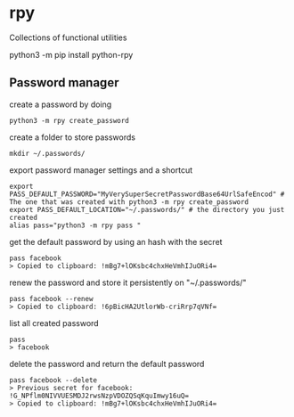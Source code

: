# rpy
Collections of functional utilities

python3 -m pip install python-rpy

## Password manager

create a password by doing

`python3 -m rpy create_password`

create a folder to store passwords

`mkdir ~/.passwords/`

export password manager settings and a shortcut

```
export PASS_DEFAULT_PASSWORD="MyVerySuperSecretPasswordBase64UrlSafeEncod" # The one that was created with python3 -m rpy create_password
export PASS_DEFAULT_LOCATION="~/.passwords/" # the directory you just created
alias pass="python3 -m rpy pass "
```

get the default password by using an hash with the secret

```
pass facebook
> Copied to clipboard: !mBg7+lOKsbc4chxHeVmhIJuORi4=
```

renew the password and store it persistently on "~/.passwords/"
```
pass facebook --renew
> Copied to clipboard: !6pBicHA2UtlorWb-criRrp7qVNf=
```

list all created password
```
pass
> facebook
```

delete the password and return the default password
```
pass facebook --delete
> Previous secret for facebook: !G_NPflm0NIVVUESMDJ2rwsNzpVDOZQSqKquImwy16uQ=
> Copied to clipboard: !mBg7+lOKsbc4chxHeVmhIJuORi4=
```

